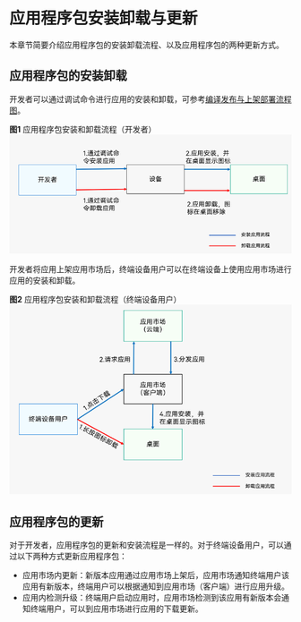# 应用程序包安装卸载与更新

本章节简要介绍应用程序包的安装卸载流程、以及应用程序包的两种更新方式。

## 应用程序包的安装卸载
开发者可以通过调试命令进行应用的安装和卸载，可参考[编译发布与上架部署流程图](./application-package-structure-stage.md#发布态包结构)。

**图1** 应用程序包安装和卸载流程（开发者）  
![hap-intall-uninstall](figures/hap-install-uninstall-developer.png)


开发者将应用上架应用市场后，终端设备用户可以在终端设备上使用应用市场进行应用的安装和卸载。

**图2** 应用程序包安装和卸载流程（终端设备用户）
![hap-intall-uninstall](figures/hap-install-uninstall-user.png)

## 应用程序包的更新


对于开发者，应用程序包的更新和安装流程是一样的。对于终端设备用户，可以通过以下两种方式更新应用程序包：

- 应用市场内更新：新版本应用通过应用市场上架后，应用市场通知终端用户该应用有新版本，终端用户可以根据通知到应用市场（客户端）进行应用升级。
- 应用内检测升级：终端用户启动应用时，应用市场检测到该应用有新版本会通知终端用户，可以到应用市场进行应用的下载更新。

